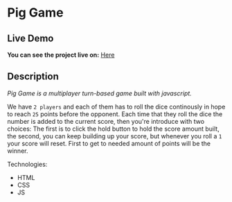 # Pig Game

## Live Demo

**You can see the project live on:** [Here](https://natikozel.github.io/Pig-Game/)

## Description

_Pig Game is a multiplayer turn-based game built with javascript._

We have `2 players` and each of them has to roll the dice continously in hope to reach `25` points before the opponent.
Each time that they roll the dice the number is added to the current score, then you're introduce with two choices:
The first is to click the hold button to hold the score amount built, the second, you can keep building up your score, but whenever you roll a `1` your score will reset.
First to get to needed amount of points will be the winner.

Technologies:

- HTML
- CSS
- JS
